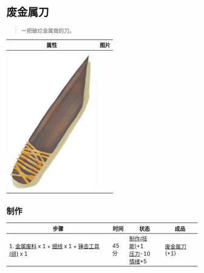 # 废金属刀  
> 一把破烂金属做的刀。  
  
  属性  |   图片   
 ----  |  ----:   
   |  ![](Sprite/ScrapKnife.png)   
  
## 制作  
步骤  |  时间  |  状态  |  成品  
----  |  ----  |  ----  |  ----  
1. [金属废料](MetalScrap.md) x 1 + [细线](CordFiber.md) x 1 + [锤击工具(组)](GpTag_Hammer.md) x 1  |  45分  |  [制作(技能)](Skill_Crafting.md)+1<br>[压力](Stress.md)-10<br>[情绪](Morale.md)+5  |  [废金属刀](KnifeScrap.md)(+1)  
